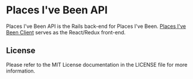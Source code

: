 # Places I've Been API

Places I've Been API is the Rails back-end for Places I've Been. [Places I've Been Client](https://github.com/alyssa0528/places-ive-been-client) serves as the React/Redux front-end.

## License
Please refer to the MIT License documentation in the LICENSE file for more information.
